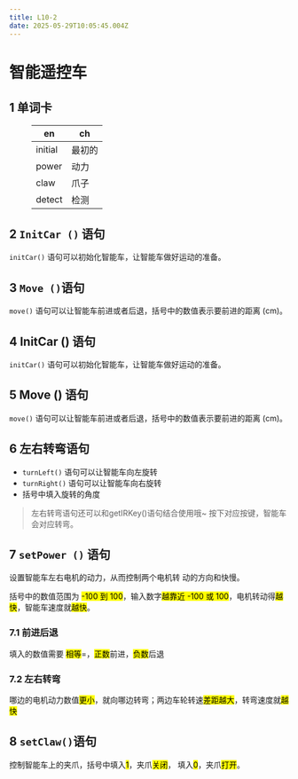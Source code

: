 ```yaml
---
title: L10-2
date: 2025-05-29T10:05:45.004Z
---
```


<h1>智能遥控车</h1>
<h2>1 单词卡</h2>
<figure class='table-figure'><table>
<thead>
<tr><th>en</th><th>ch</th></tr></thead>
<tbody><tr><td>initial</td><td>最初的</td></tr><tr><td>power</td><td>动力</td></tr><tr><td>claw</td><td>爪子</td></tr><tr><td>detect</td><td>检测</td></tr></tbody>
</table></figure>
<h2>2 <code>InitCar ()</code> 语句</h2>
<p><code>initCar()</code> 语句可以初始化智能车，让智能车做好运动的准备。</p>
<h2>3 <code>Move ()</code>语句</h2>
<p><code>move()</code> 语句可以让智能车前进或者后退，括号中的数值表示要前进的距离 (cm)。</p>
<h2>4 InitCar () 语句</h2>
<p><code>initCar()</code> 语句可以初始化智能车，让智能车做好运动的准备。</p>
<h2>5 Move () 语句</h2>
<p><code>move()</code> 语句可以让智能车前进或者后退，括号中的数值表示要前进的距离 (cm)。</p>
<h2>6 左右转弯语句</h2>
<ul>
<li><code>turnLeft()</code> 语句可以让智能车向左旋转</li>
<li><code>turnRight()</code> 语句可以让智能车向右旋转</li>
<li>括号中填入旋转的角度</li>

</ul>
<blockquote><p>左右转弯语句还可以和getIRKey()语句结合使用哦~
按下对应按键，智能车会对应转弯。</p>
</blockquote>
<h2>7 <code>setPower ()</code> 语句</h2>
<p>设置智能车左右电机的动力，从而控制两个电机转
动的方向和快慢。</p>
<p>括号中的数值范围为 <mark>-100 到 100</mark>，输入数字<mark>越靠近
-100 或 100</mark>，电机转动得<mark>越快</mark>，智能车速度就<mark>越快</mark>。</p>
<h3>7.1 前进后退</h3>
<p>填入的数值需要 <mark>相等</mark>=，<mark>正数</mark>前进，<mark>负数</mark>后退</p>
<h3>7.2 左右转弯</h3>
<p>哪边的电机动力数值<mark>更小</mark>，就向哪边转弯；两边车轮转速<mark>差距越大</mark>，转弯速度就<mark>越快</mark></p>
<h2>8 <code>setClaw()</code>语句</h2>
<p>控制智能车上的夹爪，括号中填入<mark>1</mark>，夹爪<mark>关闭</mark>，
填入<mark>0</mark>，夹爪<mark>打开</mark>。</p>
